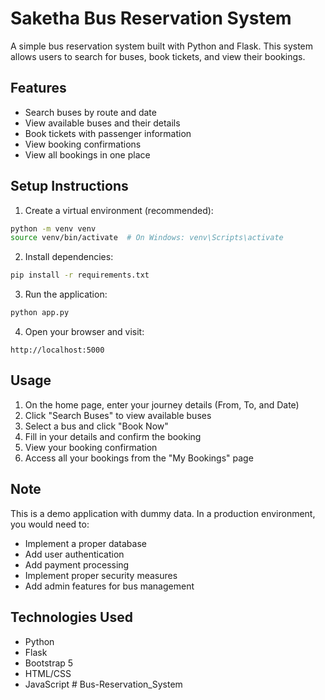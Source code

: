 # Saketha Bus Reservation System

A simple bus reservation system built with Python and Flask. This system allows users to search for buses, book tickets, and view their bookings.

## Features

- Search buses by route and date
- View available buses and their details
- Book tickets with passenger information
- View booking confirmations
- View all bookings in one place

## Setup Instructions

1. Create a virtual environment (recommended):
```bash
python -m venv venv
source venv/bin/activate  # On Windows: venv\Scripts\activate
```

2. Install dependencies:
```bash
pip install -r requirements.txt
```

3. Run the application:
```bash
python app.py
```

4. Open your browser and visit:
```
http://localhost:5000
```

## Usage

1. On the home page, enter your journey details (From, To, and Date)
2. Click "Search Buses" to view available buses
3. Select a bus and click "Book Now"
4. Fill in your details and confirm the booking
5. View your booking confirmation
6. Access all your bookings from the "My Bookings" page

## Note

This is a demo application with dummy data. In a production environment, you would need to:
- Implement a proper database
- Add user authentication
- Add payment processing
- Implement proper security measures
- Add admin features for bus management

## Technologies Used

- Python
- Flask
- Bootstrap 5
- HTML/CSS
- JavaScript # Bus-Reservation_System
